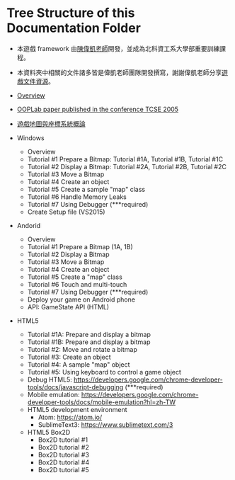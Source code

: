 # Tree Structure of this Documentation Folder

- 本遊戲 framework 由[陳偉凱老師](http://www.cc.ntut.edu.tw/~wkchen/)開發，並成為北科資工系大學部重要訓練課程。
- 本資料夾中相關的文件諸多皆是偉凱老師團隊開發撰寫，謝謝偉凱老師分享[遊戲文件資源](https://myweb.ntut.edu.tw/~wkchen/game/)。

- [Overview](https://css-gitlab.csie.ntut.edu.tw/109000000/oopl2020s/-/blob/master/0.%20Documentation/0.%20Overview)
- [OOPLab paper published in the conference TCSE 2005](https://css-gitlab.csie.ntut.edu.tw/109000000/oopl2020s/-/blob/master/0.%20Documentation/ooplab_tcse_paper.pdf)
- [遊戲地圖與座標系統概論](https://css-gitlab.csie.ntut.edu.tw/109000000/oopl2020s/-/blob/master/0.%20Documentation/%E9%81%8A%E6%88%B2%E5%9C%B0%E5%9C%96%E8%88%87%E5%BA%A7%E6%A8%99%E7%B3%BB%E7%B5%B1%E6%A6%82%E8%AB%96.pdf)

- Windows
    - Overview
    - Tutorial #1 Prepare a Bitmap: Tutorial #1A, Tutorial #1B, Tutorial #1C
    - Tutorial #2 Display a Bitmap: Tutorial #2A, Tutorial #2B, Tutorial #2C
    - Tutorial #3 Move a Bitmap
    - Tutorial #4 Create an object
    - Tutorial #5 Create a sample "map" class
    - Tutorial #6 Handle Memory Leaks
    - Tutorial #7 Using Debugger (***required)
    - Create Setup file (VS2015)

- Andorid
    - Overview
    - Tutorial #1 Prepare a Bitmap (1A, 1B)
    - Tutorial #2 Display a Bitmap
    - Tutorial #3 Move a Bitmap
    - Tutorial #4 Create an object
    - Tutorial #5 Create a "map" class
    - Tutorial #6 Touch and multi-touch  
    - Tutorial #7 Using Debugger (***required)
    - Deploy your game on Android phone
    - API: GameState API (HTML)

- HTML5
    - Tutorial #1A: Prepare and display a bitmap
    - Tutorial #1B: Prepare and display a bitmap
    - Tutorial #2: Move and rotate a bitmap
    - Tutorial #3: Create an object
    - Tutorial #4: A sample "map" object
    - Tutorial #5: Using keyboard to control a game object
    - Debug HTML5: https://developers.google.com/chrome-developer-tools/docs/javascript-debugging (***required)
    - Mobile emulation: https://developers.google.com/chrome-developer-tools/docs/mobile-emulation?hl=zh-TW
    - HTML5 development environment
        - Atom: https://atom.io/
        - SublimeText3: https://www.sublimetext.com/3
    - HTML5 Box2D
        - Box2D tutorial #1
        - Box2D tutorial #2
        - Box2D tutorial #3
        - Box2D tutorial #4
        - Box2D tutorial #5



